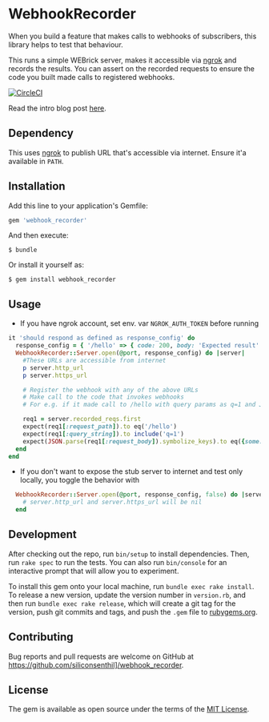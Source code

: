 # WebhookRecorder

When you build a feature that makes calls to webhooks of subscribers, this library helps to test that behaviour.

This runs a simple WEBrick server, makes it accessible via [ngrok](https://ngrok.com) and records the results. You can assert on the recorded requests to ensure the code you built made calls to registered webhooks.

[![CircleCI](https://circleci.com/gh/siliconsenthil/webhook_recorder/tree/master.svg?style=svg)](https://circleci.com/gh/siliconsenthil/webhook_recorder/tree/master)

Read the intro blog post [here](http://siliconsenthil.in/blog/2017/04/02/so-you-built-webhooks-and-wanna-test/).

## Dependency

This uses [ngrok](https://ngrok.com) to publish URL that's accessible via internet. Ensure it'a available in `PATH`.

## Installation

Add this line to your application's Gemfile:

```ruby
gem 'webhook_recorder'
```

And then execute:

    $ bundle

Or install it yourself as:

    $ gem install webhook_recorder

## Usage

* If you have ngrok account, set env. var `NGROK_AUTH_TOKEN` before running

```ruby
it 'should respond as defined as response_config' do
  response_config = { '/hello' => { code: 200, body: 'Expected result' } }
  WebhookRecorder::Server.open(@port, response_config) do |server|
    #These URLs are accessible from internet
    p server.http_url
    p server.https_url

    # Register the webhook with any of the above URLs
    # Make call to the code that invokes webhooks
    # For e.g. if it made call to /hello with query params as q=1 and JSON body as {some: 1, other: 2}, you can assert like below.

    req1 = server.recorded_reqs.first
    expect(req1[:request_path]).to eq('/hello')
    expect(req1[:query_string]).to include('q=1')
    expect(JSON.parse(req1[:request_body]).symbolize_keys).to eq({some: 1, other: 2})
  end
end
```

* If you don't want to expose the stub server to internet and test only locally, you toggle the behavior with

```ruby
  WebhookRecorder::Server.open(@port, response_config, false) do |server|
    # server.http_url and server.https_url will be nil
  end
```

## Development

After checking out the repo, run `bin/setup` to install dependencies. Then, run `rake spec` to run the tests. You can also run `bin/console` for an interactive prompt that will allow you to experiment.

To install this gem onto your local machine, run `bundle exec rake install`. To release a new version, update the version number in `version.rb`, and then run `bundle exec rake release`, which will create a git tag for the version, push git commits and tags, and push the `.gem` file to [rubygems.org](https://rubygems.org).

## Contributing

Bug reports and pull requests are welcome on GitHub at https://github.com/siliconsenthil]/webhook_recorder.


## License

The gem is available as open source under the terms of the [MIT License](http://opensource.org/licenses/MIT).
